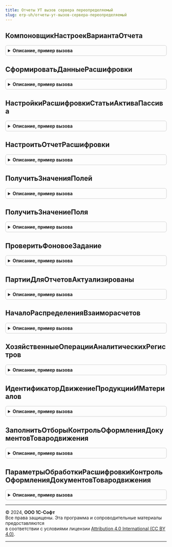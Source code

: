 ```yaml
---
title: Отчеты УТ вызов сервера переопределяемый
slug: erp-uh/отчеты-ут-вызов-сервера-переопределяемый
---
```



## КомпоновщикНастроекВариантаОтчета
<details style="margin: 1em 0; padding: 0.5em; border: 1px solid #ccc; border-radius: 6px;">

<summary style="font-weight: bold; cursor: pointer;">Описание, пример вызова</summary>

```bsl

// Вызывается из модуля ОтчетыУТКлиентПереопределяемый"
//
// Параметры:
// 	СвойстваВариантаОтчета - Структура -:
// 	 *КлючОбъекта - Строка -
// 	 *КлючВарианта - Строка -
// Возвращаемое значение:
// 	КомпоновщикНастроекКомпоновкиДанных, Неопределено - Описание
Функция КомпоновщикНастроекВариантаОтчета(СвойстваВариантаОтчета) Экспорт
```

Пример вызова
```bsl
Результат = ОтчетыУТВызовСервераПереопределяемый.КомпоновщикНастроекВариантаОтчета(СвойстваВариантаОтчета) 
```
</details>

## СформироватьДанныеРасшифровки
<details style="margin: 1em 0; padding: 0.5em; border: 1px solid #ccc; border-radius: 6px;">

<summary style="font-weight: bold; cursor: pointer;">Описание, пример вызова</summary>

```bsl

// Формирует параметры расшифровки для отчета 'ТоварыСИстекающимиСертификатами'.
//
// Параметры:
//	Расшифровка - Произвольный - значение расшифровки точки, серии или значения диаграммы.
//	АдресРасшифровки - Строка - Адрес расшифровки
//
// Возвращаемое значение:
//	Структура - Сформировать данные расшифровки:
//		* ВидНоменклатуры - СправочникСсылка.ВидыНоменклатуры - значение вида номенклатуры.
//		* Номенклатура - СправочникСсылка.Номенклатура - значение поля номенклатуры.
//		* Характеристика - СправочникСсылка.ХарактеристикиНоменклатуры - значение поля характеристики номенклатуры.
//		* Серия - СправочникСсылка.СерииНоменклатуры - значение поля серии номенклатуры.
//		* ТипСертификата - Строка - значение типа сертификата.
//
Функция СформироватьДанныеРасшифровки(Расшифровка, АдресРасшифровки) Экспорт
```

Пример вызова
```bsl
Результат = ОтчетыУТВызовСервераПереопределяемый.СформироватьДанныеРасшифровки(Расшифровка, АдресРасшифровки) 
```
</details>

## НастройкиРасшифровкиСтатьиАктиваПассива
<details style="margin: 1em 0; padding: 0.5em; border: 1px solid #ccc; border-radius: 6px;">

<summary style="font-weight: bold; cursor: pointer;">Описание, пример вызова</summary>

```bsl

// Вызывается для отчета "УправленческийБаланс" возвращеает параметры для открытия контекстного меню
// со списком расшифровочных отчетов
//
// Параметры:
//  КомпоновщикНастроек - КомпоновщикНастроекКомпоновкиДанных
//  Расшифровка - ДанныеРасшифровкиКомпоновкиДанных
//  АдресРасшифровки - Строка
//
// Возвращаемое значение:
//  Структура - Настройки расшифровки статьи актива пассива:
// * Показатель - ПланВидовХарактеристикСсылка.СтатьиАктивовПассивов
// * ОборотноСальдоваяВедомостьАктивовПассивов - Структура -:
// ** ПараметрыСКД - Структура -:
// *** ПериодОтчета - Дата
// *** ВалютаОтчета  - СправочникСсылка.Валюты
// ** Отбор - Структура -
// * МенюОтчетов - СписокЗначений - списко настроек для открытия контекстных отчетов
//
Функция НастройкиРасшифровкиСтатьиАктиваПассива(КомпоновщикНастроек, Расшифровка, АдресРасшифровки) Экспорт
```

Пример вызова
```bsl
Результат = ОтчетыУТВызовСервераПереопределяемый.НастройкиРасшифровкиСтатьиАктиваПассива(КомпоновщикНастроек, Расшифровка, АдресРасшифровки) 
```
</details>

## НастроитьОтчетРасшифровки
<details style="margin: 1em 0; padding: 0.5em; border: 1px solid #ccc; border-radius: 6px;">

<summary style="font-weight: bold; cursor: pointer;">Описание, пример вызова</summary>

```bsl

// Функция переносит настройки вызывающего отчета в настройки отчета расшифровки
//
// Параметры:
//  Параметры - Структура - содержащая ключи:
//   *ИмяОтчета - Строка - Имя метаданных отчета расшифровки
//   *КлючВарианта - Строка - Имя варианта отчета расшифровки
//   *КомпоновщикНастроек - КомпоновщикНастроекКомпоновкиДанных - настроенный компоновщик вызывающего отчета
//   *ПараметрыСКД - Структура - Ключ - ИмяПараметра; Значение - значение параметра
//   *Отбор - Структура - Ключ - ИмяПоля; Значение - ЭлементОтбораКомпоновкиДанных или структура с такими же полями
//   *ПоляРасшифровки - Структура - Ключ - ИмяПоля; Значение - Текущее значение выбранного поля расшифровки.
//
// Возвращаемое значение:
//   КомпоновщикНастроекКомпоновкиДанных - настроенный компоновщик отчета расшифровки.
//
Функция НастроитьОтчетРасшифровки(Знач Параметры) Экспорт
```

Пример вызова
```bsl
Результат = ОтчетыУТВызовСервераПереопределяемый.НастроитьОтчетРасшифровки(Параметры) 
```
</details>

## ПолучитьЗначенияПолей
<details style="margin: 1em 0; padding: 0.5em; border: 1px solid #ccc; border-radius: 6px;">

<summary style="font-weight: bold; cursor: pointer;">Описание, пример вызова</summary>

```bsl

// Получает значения всех вышестоящих группировок
//
// Параметры:
//		СписокПолей - Структура - Ключ имя поля, значение - значение группировочного поля отчета - параметр в который будет помещен список найденных значений
//		КоллекцияЭлементов - ЭлементыРасшифровкиКомпоновкиДанных - коллекция элементов расшифровки отчета (ДанныеРасшифровки.Элементы)
//		Идентификатор - ИдентификаторРасшифровкиКомпоновкиДанных - идентификатор расшифровываемого поля.
//
Процедура ПолучитьЗначенияПолей(СписокПолей, КоллекцияЭлементов, Идентификатор) Экспорт
```

Пример вызова
```bsl
ОтчетыУТВызовСервераПереопределяемый.ПолучитьЗначенияПолей(СписокПолей, КоллекцияЭлементов, Идентификатор) 
```
</details>

## ПолучитьЗначениеПоля
<details style="margin: 1em 0; padding: 0.5em; border: 1px solid #ccc; border-radius: 6px;">

<summary style="font-weight: bold; cursor: pointer;">Описание, пример вызова</summary>

```bsl

// Получает значения полей текущего элемента расшифровки
//
// Параметры:
//		СписокПолей - Структура - Ключ имя поля, значение - значение группировочного поля отчета - параметр в который будет помещен список найденных значений
//		ВыбранноеПоле - ЭлементРасшифровкиКомпоновкиДанныхПоля - элемент расшифровки поля которого необходимо получить.
//
Процедура ПолучитьЗначениеПоля(СписокПолей, ВыбранноеПоле) Экспорт
```

Пример вызова
```bsl
ОтчетыУТВызовСервераПереопределяемый.ПолучитьЗначениеПоля(СписокПолей, ВыбранноеПоле) 
```
</details>

## ПроверитьФоновоеЗадание
<details style="margin: 1em 0; padding: 0.5em; border: 1px solid #ccc; border-radius: 6px;">

<summary style="font-weight: bold; cursor: pointer;">Описание, пример вызова</summary>

```bsl

// Проверяет статус указанного фонового задания.
//
// Параметры:
//  КлючЗадания - Строка - Ключ задания
//
// Возвращаемое значение:
//  Структура - Проверить фоновое задание:
// * ОтмененоИлиНеНайдено - Булево - Флаг, указывающий на то, что фоновое задание было отменено или не найдено по ключу.
// * УспешноВыполнено - Булево - Фоновое задание успешно выполнено.
// * ЕщеВыполняется - Булево - Задание ещё выполняется.
// * ВыполненоСОшибками - Булево - Задание выполнено с ошиками.
// * ТекстОшибки - Строка - Подробно описание ошибки выполнения фонового задания.
Функция ПроверитьФоновоеЗадание(Знач КлючЗадания) Экспорт
```

Пример вызова
```bsl
Результат = ОтчетыУТВызовСервераПереопределяемый.ПроверитьФоновоеЗадание(КлючЗадания) 
```
</details>

## ПартииДляОтчетовАктуализированы
<details style="margin: 1em 0; padding: 0.5em; border: 1px solid #ccc; border-radius: 6px;">

<summary style="font-weight: bold; cursor: pointer;">Описание, пример вызова</summary>

```bsl

// Возвращает признак завершения расчета партий, начатого при формировании отчета.
//
// Параметры:
//	ПараметрыФормы - Структура - параметры запуска расчета партий;
//		ключи структуры см. в АктуализироватьПартииДляОтчетов и в ОтчетыУТКлиентПереопределяемый.ВосстановитьОффлайновыеРасчеты.
// Возвращаемое значение:
//	Булево - признак окончания расчета.
Функция ПартииДляОтчетовАктуализированы(Знач ПараметрыФормы) Экспорт
```

Пример вызова
```bsl
Результат = ОтчетыУТВызовСервераПереопределяемый.ПартииДляОтчетовАктуализированы(ПараметрыФормы) 
```
</details>

## НачалоРаспределенияВзаиморасчетов
<details style="margin: 1em 0; padding: 0.5em; border: 1px solid #ccc; border-radius: 6px;">

<summary style="font-weight: bold; cursor: pointer;">Описание, пример вызова</summary>

```bsl

// Возвращает границу, на которую актуализированы взаиморасчеты.

// Начало распределения взаиморасчетов.
//
// Параметры:
//  КонецРасчета - Дата
//  МассивКлючейПартнеров - Массив - Массив ключей партнеров
//  ИмяРасчета - Строка - Имя расчета
//  НомерЗадания - Число - Номер задания
//
// Возвращаемое значение:
//  см. РаспределениеВзаиморасчетовВызовСервера.НачалоРасчетов
Функция НачалоРаспределенияВзаиморасчетов(КонецРасчета, МассивКлючейПартнеров, ИмяРасчета, НомерЗадания) Экспорт
```

Пример вызова
```bsl
Результат = ОтчетыУТВызовСервераПереопределяемый.НачалоРаспределенияВзаиморасчетов(КонецРасчета, МассивКлючейПартнеров, ИмяРасчета, НомерЗадания) 
```
</details>

## ХозяйственныеОперацииАналитическихРегистров
<details style="margin: 1em 0; padding: 0.5em; border: 1px solid #ccc; border-radius: 6px;">

<summary style="font-weight: bold; cursor: pointer;">Описание, пример вызова</summary>

```bsl

// Возвращает массив хозяйственных операций, которые используются в аналитических регистрах.
//
// Параметры:
//  ИмяРегистра  - Строка - имя регистра как оно задано в метаданных.
//
// Возвращаемое значение:
//   Массив   - массив соответствующих хозяйственных операций.
//
Функция ХозяйственныеОперацииАналитическихРегистров(ИмяРегистра) Экспорт
```

Пример вызова
```bsl
Результат = ОтчетыУТВызовСервераПереопределяемый.ХозяйственныеОперацииАналитическихРегистров(ИмяРегистра) 
```
</details>

## ИдентификаторДвижениеПродукцииИМатериалов
<details style="margin: 1em 0; padding: 0.5em; border: 1px solid #ccc; border-radius: 6px;">

<summary style="font-weight: bold; cursor: pointer;">Описание, пример вызова</summary>

```bsl

// Вызывается для отчета "КонтрольОформленияДокументовТовародвижения"
//
// Возвращаемое значение:
//  Неопределено, СправочникСсылка.ИдентификаторыОбъектовМетаданных, Произвольный, Null, СправочникСсылка.ИдентификаторыОбъектовРасширений - Идентификатор движение продукции и материалов
Функция ИдентификаторДвижениеПродукцииИМатериалов() Экспорт
```

Пример вызова
```bsl
Результат = ОтчетыУТВызовСервераПереопределяемый.ИдентификаторДвижениеПродукцииИМатериалов() 
```
</details>

## ЗаполнитьОтборыКонтрольОформленияДокументовТовародвижения
<details style="margin: 1em 0; padding: 0.5em; border: 1px solid #ccc; border-radius: 6px;">

<summary style="font-weight: bold; cursor: pointer;">Описание, пример вызова</summary>

```bsl

// Вызывается для отчета "КонтрольОформленияДокументовТовародвижения"
//
Процедура ЗаполнитьОтборыКонтрольОформленияДокументовТовародвижения( Экспорт
```

Пример вызова
```bsl
ОтчетыУТВызовСервераПереопределяемый.ЗаполнитьОтборыКонтрольОформленияДокументовТовародвижения();
```
</details>

## ПараметрыОбработкиРасшифровкиКонтрольОформленияДокументовТовародвижения
<details style="margin: 1em 0; padding: 0.5em; border: 1px solid #ccc; border-radius: 6px;">

<summary style="font-weight: bold; cursor: pointer;">Описание, пример вызова</summary>

```bsl

// Вызывается для отчета "КонтрольОформленияДокументовТовародвижения"
//
// Параметры:
//     Расшифровка - Строка
//
// Возвращаемое значение:
//     ОписаниеОбработкиРасшифровкиКомпоновкиДанных
//
Функция ПараметрыОбработкиРасшифровкиКонтрольОформленияДокументовТовародвижения(Расшифровка) Экспорт
```

Пример вызова
```bsl
Результат = ОтчетыУТВызовСервераПереопределяемый.ПараметрыОбработкиРасшифровкиКонтрольОформленияДокументовТовародвижения(Расшифровка) 
```
</details>

---

© 2024, **ООО 1С-Софт**  
Все права защищены. Эта программа и сопроводительные материалы предоставляются  
в соответствии с условиями лицензии [Attribution 4.0 International (CC BY 4.0)](https://creativecommons.org/licenses/by/4.0/legalcode).

---
